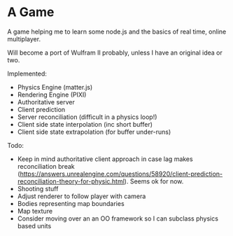 # A Game

A game helping me to learn some node.js and the basics of real time, online multiplayer.

Will become a port of Wulfram II probably, unless I have an original idea or two.

Implemented:
* Physics Engine (matter.js)
* Rendering Engine (PIXI)
* Authoritative server
* Client prediction
* Server reconciliation (difficult in a physics loop!)
* Client side state interpolation (inc short buffer)
* Client side state extrapolation (for buffer under-runs)

Todo:
* Keep in mind authoritative client approach in case lag makes reconciliation break (https://answers.unrealengine.com/questions/58920/client-prediction-reconciliation-theory-for-physic.html). Seems ok for now.
* Shooting stuff
* Adjust renderer to follow player with camera
* Bodies representing map boundaries
* Map texture
* Consider moving over an an OO framework so I can subclass physics based units

